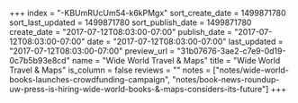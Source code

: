 +++
index = "-KBUmRUcUm54-k6kPMgx"
sort_create_date = 1499871780
sort_last_updated = 1499871780
sort_publish_date = 1499871780
create_date = "2017-07-12T08:03:00-07:00"
publish_date = "2017-07-12T08:03:00-07:00"
date = "2017-07-12T08:03:00-07:00"
last_updated = "2017-07-12T08:03:00-07:00"
preview_url = "31b07676-3ae2-c7e9-0d19-0c7b5b93e8cd"
name = "Wide World Travel &amp; Maps"
title = "Wide World Travel &amp; Maps"
is_column = false
reviews = ""
notes = ["notes/wide-world-books-launches-crowdfunding-campaign", "notes/book-news-roundup-uw-press-is-hiring-wide-world-books-&-maps-considers-its-future"]
+++

